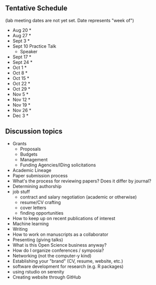 ## Tentative Schedule
(lab meeting dates are not yet set. Date represents "week of")
* Aug 20
    *
* Aug 27 
    *
* Sept 3 
    *
* Sept 10 Practice Talk
    * Speaker
* Sept 17
    *
* Sept 24
    *
* Oct 1
    *
* Oct 8
    *
* Oct 15
    *
* Oct 22
    *
* Oct 29
    *
* Nov 5
    *
* Nov 12
    *
* Nov 19
    *
* Nov 26
    *
* Dec 3
    *


## Discussion topics

* Grants
    * Proposals
    * Budgets
    * Management
    * Funding Agencies/IDing solicitations
* Academic Lineage
* Paper submission process
* What's the process for reviewing papers? Does it differ by journal?
* Determining authorship
* job stuff
  - contract and salary negotiation (academic or otherwise)
  - resume/CV crafting
  - cover letters
  - finding opportunities
* How to keep up on recent publications of interest
* Machine learning
* Writing
* How to work on manuscripts as a collaborator
* Presenting (giving talks)
* What is this Open Science business anyway?
* How do I organize conferences / symposia?
* Networking (not the computer-y kind)
* Establishing your "brand" (CV, resume, website, etc.)
* software development for research (e.g. R packages)  
* using rstudio on serenity
* Creating website through GitHub
